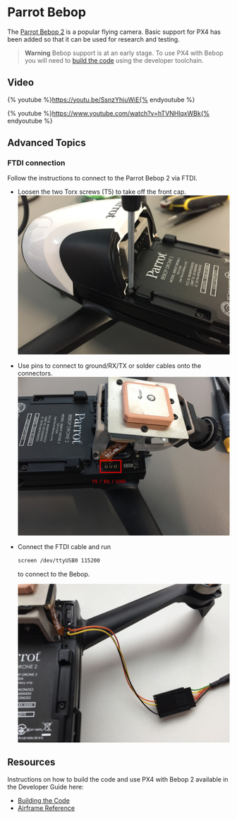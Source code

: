 # Parrot Bebop

The [Parrot Bebop 2](http://global.parrot.com/au/products/bebop2/) is a popular flying camera. Basic support for PX4 has been added so that it can be used for research and testing.

> **Warning** Bebop support is at an early stage. To use PX4 with Bebop you will need to [build the code](https://dev.px4.io/en/setup/building_px4.html#parrot-bebop) using the developer toolchain.

## Video

{% youtube %}https://youtu.be/SsnzYhiuWiE{% endyoutube %}

{% youtube %}https://www.youtube.com/watch?v=hTVNHlqxWBk{% endyoutube %}

## Advanced Topics

### FTDI connection

Follow the instructions to connect to the Parrot Bebop 2 via FTDI.

* Loosen the two Torx screws (T5) to take off the front cap. ![bebop_torx](../../assets/hardware/bebop/bebop_torx.jpg)
* Use pins to connect to ground/RX/TX or solder cables onto the connectors. ![bebop_serial](../../assets/hardware/bebop/bebop_serial.jpg)
* Connect the FTDI cable and run
    
    ```sh
    screen /dev/ttyUSB0 115200
    ```
    
    to connect to the Bebop.
    
    ![bebop_ftdi](../../assets/hardware/bebop/bebop_ftdi.jpg)

## Resources

Instructions on how to build the code and use PX4 with Bebop 2 available in the Developer Guide here:

* [Building the Code](https://dev.px4.io/en/setup/building_px4.html#parrot-bebop)
* [Airframe Reference](../airframes/airframe_reference.md#copter_quadrotor_x_parrot_bebop_frame)